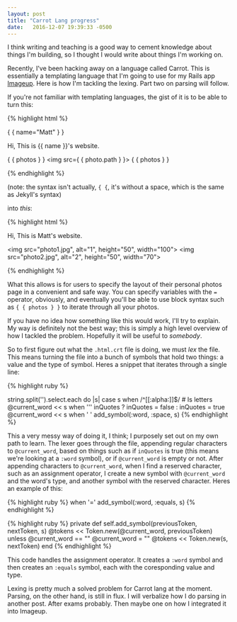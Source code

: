 ```yaml
---
layout: post
title: "Carrot Lang progress"
date:   2016-12-07 19:39:33 -0500
---
```


I think writing and teaching is a good way to cement knowledge about things I'm building, so I thought I would write about things I'm working on.

Recently, I've been hacking away on a language called Carrot. This is essentially a templating language that I'm
going to use for my Rails app [Imageup](http://104.131.50.247). Here is how I'm tackling the lexing. Part two on parsing will follow.

If you're not familiar with templating languages, the gist of it is to be able to turn this:


{% highlight html %}
<body>
  { { name="Matt" } }
  <p>Hi, This is {{ name }}'s website.</p>

  { { photos } }
  <img src={ { photo.path } }>
  { { photos } }
</body>

{% endhighlight %}

(note: the syntax isn't actually, `{ {`, it's without a space, which is the same as Jekyll's syntax)

into *this*:

{% highlight html %}
<body>
  <p>Hi, This is Matt's website.</p>

  <img src="photo1.jpg", alt="1", height="50", width="100">
  <img src="photo2.jpg", alt="2", height="50", width="70">
</body>
{% endhighlight %}


What this allows is for users to specify the layout of their personal photos page in a convenient and safe way. You can specify variables
with the `=` operator, obviously, and eventually you'll be able to use block syntax such as `{ { photos } }` to iterate through all
your photos.

If you have no idea how something like this would work, I'll try to explain. My way is definitely not the best way; this is simply a high level overview of how I tackled the problem.
Hopefully it will be useful to _somebody_.

So to first figure out what the `.html.crt` file is doing, we must *lex* the file. This means turning the file into a bunch of symbols
that hold two things: a value and the type of symbol. Heres a snippet that iterates through a single line:

{% highlight ruby %}

string.split('').select.each do |s|
    case s
    when /^[[:alpha:]]$/ # Is letters
        @current_word << s
    when '\''
        inQuotes ? inQuotes = false : inQuotes = true
        @current_word << s
    when ' '
        add_symbol(:word, :space, s)
{% endhighlight %}

This a very messy way of doing it, I think; I purposely set out on my own path to learn. The lexer goes through the file, appending regular
characters to `@current_word`, based on things such as if `inQuotes` is true (this means we're looking at a `:word` symbol), or if
`@current_word` is empty or not. After appending characters to `@current_word`, when I find a reserved
character, such as an assignment operator, I create a new symbol with `@current_word` and the word's type, and another symbol with the reserved
character. Heres an example of this:

{% highlight ruby %}
when '='
    add_symbol(:word, :equals, s)
{% endhighlight %}

{% highlight ruby %}
private
def self.add_symbol(previousToken, nextToken, s)
    @tokens << Token.new(@current_word, previousToken) unless @current_word == ""
    @current_word = ""
    @tokens << Token.new(s, nextToken)
end
{% endhighlight %}

This code handles the assignment operator. It creates a `:word` symbol and then creates an `:equals` symbol, each with the coresponding value and
type.

Lexing is pretty much a solved problem for Carrot lang at the moment. Parsing, on the other hand, is still in flux. I will
verbalize how I do parsing in another post. After exams probably. Then maybe one on how I integrated it into Imageup.
